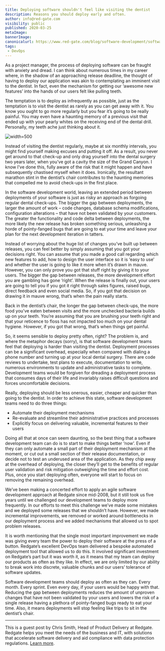 ```yaml
---
title: Deploying software shouldn't feel like visiting the dentist
description: Reasons you should deploy early and often.
author: info@red-gate.com
visibility: public
published: 2020-03-25
metaImage:
bannerImage:
canonicalurl: https://www.red-gate.com/blog/software-development/software-deployment
tags:
 - DevOps
---
```


As a project manager, the process of deploying software can be fraught with anxiety and dread. I can think about numerous times in my career where, in the shadow of an approaching release deadline, the thought of having to deploy our application was akin to contemplating an imminent visit to the dentist. In fact, even the mechanism for getting our ‘awesome new features’ into the hands of our users felt like pulling teeth.

The temptation is to deploy as infrequently as possible, just as the temptation is to visit the dentist as rarely as you can get away with it. You know you ought to go more regularly but you fear it’s going to be really painful. You may even have a haunting memory of a previous visit that ended up with your pearly whites on the receiving end of the dental drill. Personally, my teeth ache just thinking about it.

![](post-its.png "width=500")

Instead of visiting the dentist regularly, maybe at six monthly intervals, you might find yourself making excuses and putting it off. As a result, you never get around to that check-up and only drag yourself into the dental surgery two years later, when you’ve got a cavity the size of the Grand Canyon. I know I’ve done this, fully aware of the risk that it might happen and have subsequently chastised myself when it does. Ironically, the resultant marathon stint in the dentist’s chair contributes to the haunting memories that compelled me to avoid check-ups in the first place.

In the software development world, leaving an extended period between deployments of your software is just as risky an approach as forgoing regular dental check-ups. The bigger the gap between deployments, the larger the amount of work – code changes, database schema modifications, configuration alterations – that have not been validated by your customers. The greater the functionality and code delta between deployments, the more likely the new release has broken something serious, unleashing a horde of pointy-fanged bugs that are going to eat your time and leave your plan for the next development iteration in tatters.

Instead of worrying about the huge list of changes you’ve built up between releases, you can feel better by simply assuming that you got your decisions right. You can assume that you made a good call regarding which new features to add, how to design the user interface so it is ‘easy to use’ and whether the user is going to like it more when it’s drawn in mauve. However, you can only prove you got that stuff right by giving it to your users. The bigger the gap between releases, the more development effort you are gambling has gone ‘right’. When the release is finally out, your users are going to tell you if you got it right through sales figures, raised bugs, direct feedback and even social media. So, if you got that decision on drawing it in mauve wrong, that’s when the pain really starts.

Back in the dentist’s chair, the longer the gap between check-ups, the more food you’ve eaten between visits and the more unchecked bacteria builds up on your teeth. You’re assuming that you are brushing your teeth right and that your reticence to floss has not impacted too much on your dental hygiene. However, if you got that wrong, that’s when things get painful.

So, it seems sensible to deploy pretty often, right? The problem is, and where the metaphor decays (sorry), is that software development teams feel that deploying is harder than visiting the dentist. Deployment processes can be a significant overhead, especially when compared with dialing a phone number and turning up at your local dental surgery. There are code reviews to undertake, test plans to execute, documentation to write, numerous environments to update and administrative tasks to complete. Development teams would be forgiven for dreading a deployment process that consumes days of their life and invariably raises difficult questions and forces uncomfortable decisions.

Really, deploying should be less onerous, easier, cheaper and quicker than going to the dentist. In order to achieve this state, software development teams need to do three things:

- Automate their deployment mechanisms
- Re-evaluate and streamline their administrative practices and processes
- Explicitly focus on delivering valuable, incremental features to their users

Doing all that at once can seem daunting, so the best thing that a software development team can do is to start to make things better ‘now’. Even if they can only automate a small part of their deployment mechanism at the moment, or cut out a small section of their release documentation, or decide not to test an underused area of the application. As they chip away at the overhead of deploying, the closer they’ll get to the benefits of regular user validation and risk mitigation outweighing the time and effort cost. Plus, once you start deploying often, everyone will start to focus on removing the remaining overhead.

We’ve been making a concerted effort to apply an agile software development approach at Redgate since mid-2008, but it still took us five years until we challenged our development teams to deploy more frequently. In our efforts to meet this challenge we’ve made some mistakes and we deployed some releases that we shouldn’t have. However, we made incremental improvements, we removed or worked around bottlenecks in our deployment process and we added mechanisms that allowed us to spot problem releases.

It is worth mentioning that the single most important improvement we made was giving every team the power to deploy their software at the press of a button. Redgate’s excellent DevOps team delivered a bespoke automated deployment tool that allowed us to do this. It involved significant investment on Redgate’s part but it was worth it, as it means that my team can deploy our products as often as they like. In effect, we are only limited by our ability to break work into discrete, valuable chunks and our users’ tolerance of software updates.

Software development teams should deploy as often as they can. Every month. Every sprint. Even every day, if your users would be happy with that. Reducing the gap between deployments reduces the amount of unproven changes that have not been validated by your users and lowers the risk of a single release having a plethora of pointy-fanged bugs ready to eat your time. Also, it means deployments will stop feeling like trips to sit in the dentist’s chair.

---

This is a guest post by Chris Smith, Head of Product Delivery at Redgate. Redgate helps you meet the needs of the business and IT, with solutions that accelerate software delivery and aid compliance with data protection regulations. [Learn more](https://www.red-gate.com/).

